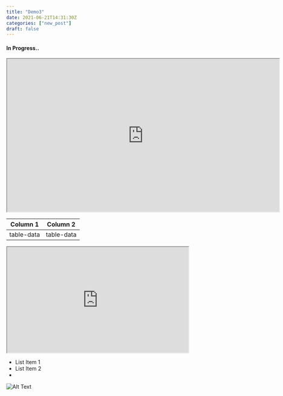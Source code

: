 ```yaml
---
title: "Demo3"
date: 2021-06-21T14:31:30Z
categories: ["new_post"]
draft: false
---
```


#### **In Progress..**


<iframe width="720" height="405"
    src="https://www.youtube.com/embed/tgbNymZ7vqY">
</iframe>


  Column 1  |  Column 2  |
  -------------- |---------------- |
table-data  |  table-data  |



<iframe width="480" height="280"
  src="https://www.youtube.com/embed/tgbNymZ7vqY">
</iframe>



* List Item 1
* List Item 2
* 
![Alt Text](url)

